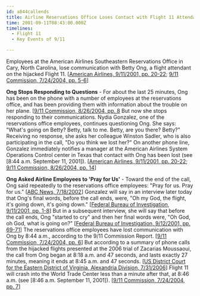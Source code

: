 ```yaml
---
id: a844callends
title: Airline Reservations Office Loses Contact with Flight 11 Attendant Betty Ong
time: 2001-09-11T08:43:00.000Z
timelines:
  - Flight 11
  - Key Events of 9/11

---
```


Employees at the American Airlines Southeastern Reservations Office in Cary, North Carolina, lose communication with Betty Ong, a flight attendant on the hijacked Flight 11. [[American Airlines, 9/11/2001, pp. 20-22][1]; [9/11 Commission, 7/24/2004, pp. 5-6][2]]

**Ong Stops Responding to Questions** - For about the last 25 minutes, Ong has been on the phone with a number of employees at the reservations office, and has been providing them with information about the trouble on her plane. [[9/11 Commission, 8/26/2004, pp. 8][3] But now she stops responding to their communications. Nydia Gonzalez, one of the reservations office employees, continues questioning Ong. She says: "What's going on Betty? Betty, talk to me. Betty, are you there? Betty?" Receiving no response, she asks her colleague Winston Sadler, who is also participating in the call, "Do you think we lost her?" On another phone line, Gonzalez immediately notifies a manager at the American Airlines System Operations Control center in Texas that contact with Ong has been lost (see [8:44 a.m. September 11, 2001]). [[American Airlines, 9/11/2001, pp. 20-22][1]; [9/11 Commission, 8/26/2004, pp. 14][3]]

**Ong Asked Airline Employees to 'Pray for Us'** - Toward the end of the call, Ong said repeatedly to the reservations office employees: "Pray for us. Pray for us." [[ABC News, 7/18/2002][4]] Gonzalez will say in an interview later today that Ong's final words, before the call ends, were, "Oh my God, the flight, it's going down, it's going down." [[Federal Bureau of Investigation, 9/11/2001, pp. 1-8][5]] But in a subsequent interview, she will say that before the call ends, Ong "started to cry" and then her final words were, "Oh God, oh God, what is going on?" [[Federal Bureau of Investigation, 9/12/2001, pp. 69-71][5]] The reservations office employees have lost communication with Ong by 8:44 a.m., according to the 9/11 Commission Report. [[9/11 Commission, 7/24/2004, pp. 6][2]] But according to a summary of phone calls from the hijacked flights presented at the 2006 trial of Zacarias Moussaoui, the call from Ong began at 8:18 a.m. and 47 seconds, and lasts exactly 27 minutes, meaning it ends at 8:45 a.m. and 47 seconds. [[US District Court for the Eastern District of Virginia, Alexandria Division, 7/31/2006][6]] Flight 11 will crash into the World Trade Center less than a minute after that, at 8:46 a.m. (see [8:46 a.m. September 11, 2001]). [[9/11 Commission, 7/24/2004, pp. 7][2]]

[1]: https://www.scribd.com/document/13499778/T7-B13-AA-Phone-Transcripts-Fdr-AA-11-Calls-Kean-Commission-Transcripts
[2]: https://web.archive.org/web/20041020144854/http://www.decloah.com/mirrors/9-11/911_Report.txt
[3]: https://www.hsdl.org/?view&did=484625
[4]: https://web.archive.org/web/20020803044627/http://abcnews.go.com/sections/primetime/DailyNews/primetime_flightattendants_020718.html
[5]: https://www.scribd.com/document/14094215/T7-B17-FBI-302s-of-Interest-Flight-11-Fdr-Entire-Contents
[6]: http://www.vaed.uscourts.gov/notablecases/moussaoui/exhibits/prosecution/flights/P200055.html
